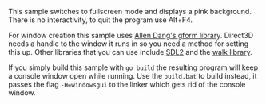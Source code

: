This sample switches to fullscreen mode and displays a pink background. There is no interactivity, to quit the program use Alt+F4.

For window creation this sample uses [Allen Dang's gform library](https://github.com/AllenDang/gform). Direct3D needs a handle to the window it runs in so you need a method for setting this up. Other libraries that you can use include [SDL2](https://github.com/veandco/go-sdl2) and the [walk library](https://github.com/lxn/walk).

If you simply build this sample with `go build` the resulting program will keep a console window open while running. Use the `build.bat` to build instead, it passes the flag `-H=windowsgui` to the linker which gets rid of the console window.